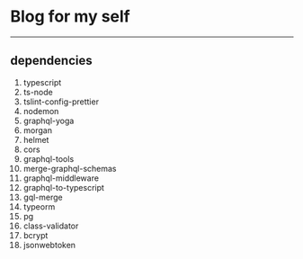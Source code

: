 # Blog for my self
---

## dependencies
  1. typescript
  2. ts-node
  3. tslint-config-prettier
  4. nodemon
  5. graphql-yoga
  6. morgan
  7. helmet
  8. cors
  9. graphql-tools
  10. merge-graphql-schemas
  11. graphql-middleware
  12. graphql-to-typescript
  13. gql-merge
  14. typeorm
  15. pg
  16. class-validator
  17. bcrypt
  18. jsonwebtoken
